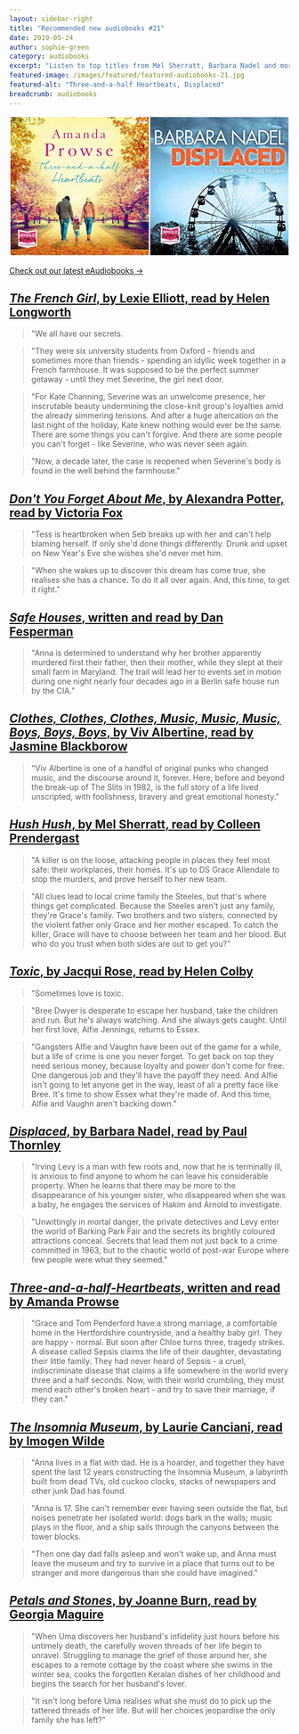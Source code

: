 ```yaml
---
layout: sidebar-right
title: "Recommended new audiobooks #21"
date: 2019-05-24
author: sophie-green
category: audiobooks
excerpt: "Listen to top titles from Mel Sherratt, Barbara Nadel and more"
featured-image: /images/featured/featured-audiobooks-21.jpg
featured-alt: "Three-and-a-half Heartbeats, Displaced"
breadcrumb: audiobooks
---
```


![Three-and-a-half Heartbeats, Displaced](/images/featured/featured-audiobooks-21.jpg)

[Check out our latest eAudiobooks &rarr;](/new-suggestions/elibrary-picks/new-eaudiobooks-6/)

## [<cite>The French Girl</cite>, by Lexie Elliott, read by Helen Longworth](https://suffolk.spydus.co.uk/cgi-bin/spydus.exe/ENQ/OPAC/BIBENQ?BRN=2539075)

> "We all have our secrets.

> "They were six university students from Oxford - friends and sometimes more than friends - spending an idyllic week together in a French farmhouse. It was supposed to be the perfect summer getaway - until they met Severine, the girl next door.

> "For Kate Channing, Severine was an unwelcome presence, her inscrutable beauty undermining the close-knit group's loyalties amid the already simmering tensions. And after a huge altercation on the last night of the holiday, Kate knew nothing would ever be the same. There are some things you can't forgive. And there are some people you can't forget - like Severine, who was never seen again.

> "Now, a decade later, the case is reopened when Severine's body is found in the well behind the farmhouse."

## [<cite>Don't You Forget About Me</cite>, by Alexandra Potter, read by Victoria Fox](https://suffolk.spydus.co.uk/cgi-bin/spydus.exe/ENQ/OPAC/BIBENQ?BRN=2539080)

> "Tess is heartbroken when Seb breaks up with her and can't help blaming herself. If only she'd done things differently. Drunk and upset on New Year's Eve she wishes she'd never met him.

> "When she wakes up to discover this dream has come true, she realises she has a chance. To do it all over again. And, this time, to get it right."

## [<cite>Safe Houses</cite>, written and read by Dan Fesperman](https://suffolk.spydus.co.uk/cgi-bin/spydus.exe/ENQ/OPAC/BIBENQ?BRN=2515847)

> "Anna is determined to understand why her brother apparently murdered first their father, then their mother, while they slept at their small farm in Maryland. The trail will lead her to events set in motion during one night nearly four decades ago in a Berlin safe house run by the CIA."

## [<cite>Clothes, Clothes, Clothes, Music, Music, Music, Boys, Boys, Boys</cite>, by Viv Albertine, read by Jasmine Blackborow](https://suffolk.spydus.co.uk/cgi-bin/spydus.exe/ENQ/OPAC/BIBENQ?BRN=2515393)

> "Viv Albertine is one of a handful of original punks who changed music, and the discourse around it, forever. Here, before and beyond the break-up of The Slits in 1982, is the full story of a life lived unscripted, with foolishness, bravery and great emotional honesty."

## [<cite>Hush Hush</cite>, by Mel Sherratt, read by Colleen Prendergast](https://suffolk.spydus.co.uk/cgi-bin/spydus.exe/ENQ/OPAC/BIBENQ?BRN=2542715)

> "A killer is on the loose, attacking people in places they feel most safe: their workplaces, their homes. It's up to DS Grace Allendale to stop the murders, and prove herself to her new team.

> "All clues lead to local crime family the Steeles, but that's where things get complicated. Because the Steeles aren't just any family, they're Grace's family. Two brothers and two sisters, connected by the violent father only Grace and her mother escaped. To catch the killer, Grace will have to choose between her team and her blood. But who do you trust when both sides are out to get you?"

## [<cite>Toxic</cite>, by Jacqui Rose, read by Helen Colby](https://suffolk.spydus.co.uk/cgi-bin/spydus.exe/ENQ/OPAC/BIBENQ?BRN=2515792)

> "Sometimes love is toxic.

> "Bree Dwyer is desperate to escape her husband, take the children and run. But he's always watching. And she always gets caught. Until her first love, Alfie Jennings, returns to Essex.

> "Gangsters Alfie and Vaughn have been out of the game for a while, but a life of crime is one you never forget. To get back on top they need serious money, because loyalty and power don't come for free. One dangerous job and they'll have the payoff they need. And Alfie isn't going to let anyone get in the way, least of all a pretty face like Bree. It's time to show Essex what they're made of. And this time, Alfie and Vaughn aren't backing down."

## [<cite>Displaced</cite>, by Barbara Nadel, read by Paul Thornley](https://suffolk.spydus.co.uk/cgi-bin/spydus.exe/ENQ/OPAC/BIBENQ?BRN=2450687)

> "Irving Levy is a man with few roots and, now that he is terminally ill, is anxious to find anyone to whom he can leave his considerable property. When he learns that there may be more to the disappearance of his younger sister, who disappeared when she was a baby, he engages the services of Hakim and Arnold to investigate.

> "Unwittingly in mortal danger, the private detectives and Levy enter the world of Barking Park Fair and the secrets its brightly coloured attractions conceal. Secrets that lead them not just back to a crime committed in 1963, but to the chaotic world of post-war Europe where few people were what they seemed."

## [<cite>Three-and-a-half-Heartbeats</cite>, written and read by Amanda Prowse](https://suffolk.spydus.co.uk/cgi-bin/spydus.exe/ENQ/OPAC/BIBENQ?BRN=2515844)

> "Grace and Tom Penderford have a strong marriage, a comfortable home in the Hertfordshire countryside, and a healthy baby girl. They are happy - normal. But soon after Chloe turns three, tragedy strikes. A disease called Sepsis claims the life of their daughter, devastating their little family. They had never heard of Sepsis - a cruel, indiscriminate disease that claims a life somewhere in the world every three and a half seconds. Now, with their world crumbling, they must mend each other's broken heart - and try to save their marriage, if they can."

## [<cite>The Insomnia Museum</cite>, by Laurie Canciani, read by Imogen Wilde](https://suffolk.spydus.co.uk/cgi-bin/spydus.exe/ENQ/OPAC/BIBENQ?BRN=2501727)

> "Anna lives in a flat with dad. He is a hoarder, and together they have spent the last 12 years constructing the Insomnia Museum, a labyrinth built from dead TVs, old cuckoo clocks, stacks of newspapers and other junk Dad has found.

> "Anna is 17. She can't remember ever having seen outside the flat, but noises penetrate her isolated world: dogs bark in the walls; music plays in the floor, and a ship sails through the canyons between the tower blocks.

> "Then one day dad falls asleep and won't wake up, and Anna must leave the museum and try to survive in a place that turns out to be stranger and more dangerous than she could have imagined."

## [<cite>Petals and Stones</cite>, by Joanne Burn, read by Georgia Maguire](https://suffolk.spydus.co.uk/cgi-bin/spydus.exe/ENQ/OPAC/BIBENQ?BRN=2515836)

> "When Uma discovers her husband's infidelity just hours before his untimely death, the carefully woven threads of her life begin to unravel. Struggling to manage the grief of those around her, she escapes to a remote cottage by the coast where she swims in the winter sea, cooks the forgotten Keralan dishes of her childhood and begins the search for her husband's lover.

> "It isn't long before Uma realises what she must do to pick up the tattered threads of her life. But will her choices jeopardise the only family she has left?"
